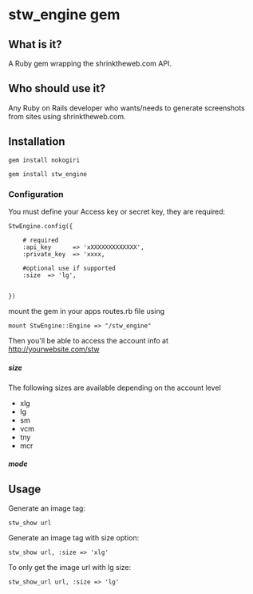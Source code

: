 # stw_engine gem

## What is it?
A Ruby gem wrapping the shrinktheweb.com API.

## Who should use it?
Any Ruby on Rails developer who wants/needs to generate screenshots from sites using shrinktheweb.com.


## Installation

	gem install nokogiri
	
    gem install stw_engine
    
    


### Configuration

You must define your Access key or secret key, they are required:

	StwEngine.config({

		# required
		:api_key      => 'xXXXXXXXXXXXXX',
		:private_key  => 'xxxx,

		#optional use if supported
		:size  => 'lg',


	})
	

mount the gem in your apps routes.rb file using

	mount StwEngine::Engine => "/stw_engine"
	
Then you'll be able to access the account info at
	http://yourwebsite.com/stw



##### size
The following sizes are available depending on the account level


* xlg
* lg
* sm
* vcm
* tny
* mcr




##### mode


## Usage


Generate an image tag:

    stw_show url

Generate an image tag with size option:

	stw_show url, :size => 'xlg'
    


To only get the image url with lg size:

    stw_show_url url, :size => 'lg'
    








